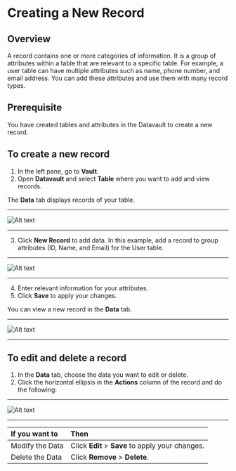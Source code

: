 # Creating a New Record

## Overview

A record contains one or more categories of information. It is a group of attributes within a table that are relevant to a specific table. For example, a user table can have multiple attributes such as name, phone number, and email address. You can add these attributes and use them with many record types.  

## Prerequisite

You have created tables and attributes in the Datavault to create a new record.

## To create a new record

1. In the left pane, go to **Vault**.
2. Open **Datavault** and select **Table** where you want to add and view records.

The **Data** tab displays records of your table.  

---

![Alt text](/doc_snippets/Vault_Data.png)

---

3. Click **New Record** to add data. In this example, add a record to group attributes (ID, Name, and Email) for the User table.  

---

![Alt text](/doc_snippets/Vault_AddRecords.png)

---

4. Enter relevant information for your attributes.
5. Click **Save** to apply your changes.

You can view a new record in the **Data** tab.  

---

![Alt text](/doc_snippets/Vault_DataOutput.png)

---

## To edit and delete a record

1. In the **Data** tab, choose the data you want to edit or delete.
2. Click the horizontal ellipsis in the **Actions** column of the record and do the following:  

---

![Alt text](/doc_snippets/Vault_DataEditRemove.png)

---

|If you want to|Then|
|:---|:---|
|Modify the Data|Click **Edit** > **Save** to apply your changes.|
|Delete the Data|Click **Remove** > **Delete**.|

